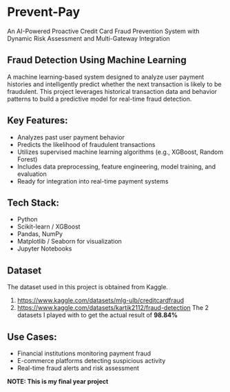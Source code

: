 # Prevent-Pay
An AI-Powered Proactive Credit Card Fraud Prevention System with Dynamic Risk Assessment and Multi-Gateway Integration

## Fraud Detection Using Machine Learning
A machine learning-based system designed to analyze user payment histories and intelligently predict whether the next transaction is likely to be fraudulent. This project leverages historical transaction data and behavior patterns to build a predictive model for real-time fraud detection.

## Key Features:
- Analyzes past user payment behavior
- Predicts the likelihood of fraudulent transactions
- Utilizes supervised machine learning algorithms (e.g., XGBoost, Random Forest)
- Includes data preprocessing, feature engineering, model training, and evaluation
- Ready for integration into real-time payment systems

## Tech Stack:
- Python
- Scikit-learn / XGBoost
- Pandas, NumPy
- Matplotlib / Seaborn for visualization
- Jupyter Notebooks

## Dataset
The dataset used in this project is obtained from Kaggle.
  1. https://www.kaggle.com/datasets/mlg-ulb/creditcardfraud
  2. ⁠https://www.kaggle.com/datasets/kartik2112/fraud-detection
  The 2 datasets I played with to get the actual result of **98.84%**

## Use Cases:
- Financial institutions monitoring payment fraud
- E-commerce platforms detecting suspicious activity
- Real-time fraud alerts and risk assessment

**NOTE: This is my final year project**
